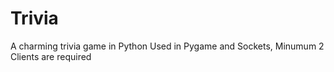 # Trivia
A charming trivia game in Python
Used in Pygame and Sockets, Minumum 2 Clients are required
